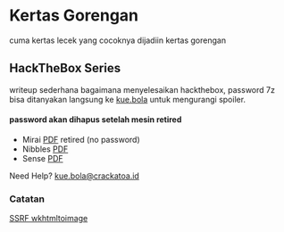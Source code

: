 # Kertas Gorengan

cuma kertas lecek yang cocoknya dijadiin kertas gorengan

## HackTheBox Series
writeup sederhana bagaimana menyelesaikan hackthebox, password 7z bisa ditanyakan langsung ke [kue.bola](mailto:kue.bola@crackatoa.id) untuk mengurangi spoiler.

#### password akan dihapus setelah mesin retired
* Mirai   [PDF](https://github.com/crackatoa/kertasgorengan/raw/master/doc/Mirai.pdf) retired (no password)
* Nibbles [PDF](https://github.com/crackatoa/kertasgorengan/raw/master/doc/Nibbles.7z)
* Sense   [PDF](https://github.com/crackatoa/kertasgorengan/raw/master/doc/Sense.7z)


Need Help? [kue.bola@crackatoa.id](mailto:kue.bola@crackatoa.id)

### Catatan
[SSRF wkhtmltoimage](https://github.com/crackatoa/kertasgorengan/blob/master/catatan/SSRF%20wkhtml.md)
